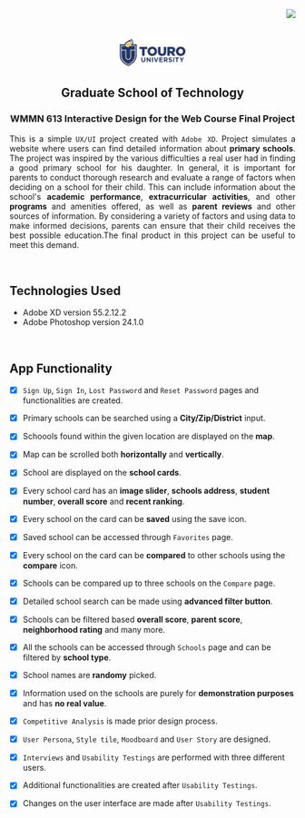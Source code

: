 <p align="right"><img src="https://img.shields.io/badge/License-MIT-yellow.svg"></p>

<!-- PROJECT LOGO -->
<br/>
<div align="center">
    <img src="images/touro-university-logo-blue.png" width=120 alt="Touro University Logo">
    <h2 align="center">Graduate School of Technology</h2>
    <h3 align="center">WMMN 613 Interactive Design for the Web Course Final Project</h3>
</div>

<p align="justify">
    This is a simple <code>UX/UI</code> project created with <code>Adobe XD</code>. Project simulates a website where users can find detailed information about <strong>primary schools</strong>. The project was inspired by the various difficulties a real user had in finding a good primary school for his daughter. In general, it is important for parents to conduct thorough research and evaluate a range of factors when deciding on a school for their child. This can include information about the school's <strong>academic performance</strong>, <strong>extracurricular activities</strong>, and other <strong>programs</strong> and amenities offered, as well as <strong>parent reviews</strong> and other sources of information. By considering a variety of factors and using data to make informed decisions, parents can ensure that their child receives the best possible education.The final product in this project can be useful to meet this demand.
</p>

<br/>

## Technologies Used
 - Adobe XD version 55.2.12.2
 - Adobe Photoshop version 24.1.0
<br/>

## App Functionality

- [x] `Sign Up`, `Sign In`, `Lost Password` and `Reset Password` pages and functionalities are created.
- [x] Primary schools can be searched using a **City/Zip/District** input.
- [x] Schoools found within the given location are displayed on the **map**.
- [x] Map can be scrolled both **horizontally** and **vertically**.
- [x] School are displayed on the **school cards**.
- [x] Every school card has an **image slider**, **schools address**, **student number**, **overall score** and **recent ranking**.
- [x] Every school on the card can be **saved** using the save icon.
- [x] Saved school can be accessed through `Favorites` page.
- [x] Every school on the card can be **compared** to other schools using the **compare** icon.
- [x] Schools can be compared up to three schools on the `Compare` page.
- [x] Detailed school search can be made using **advanced filter button**.
- [x] Schools can be filtered based **overall score**, **parent score**, **neighborhood rating** and many more.
- [x] All the schools can be accessed through `Schools` page and can be filtered by **school type**.
- [x] School names are **randomy** picked.
- [x] Information used on the schools are purely for **demonstration purposes** and has **no real value**.
- [x] `Competitive Analysis` is made prior design process.
- [x] `User Persona`, `Style tile`, `Moodboard` and `User Story` are designed.
- [x] `Interviews` and `Usability Testings` are performed with three different users.
- [x] Additional functionalities are created after `Usability Testings`.
- [x] Changes on the user interface are made after `Usability Testings`.


<br/>

